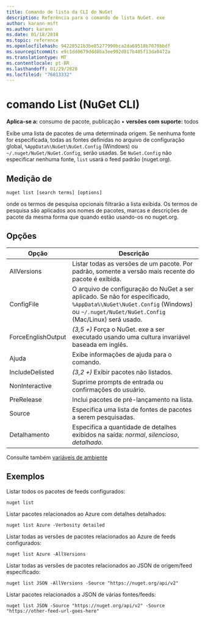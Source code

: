 ```yaml
---
title: Comando de lista da CLI do NuGet
description: Referência para o comando de lista NuGet. exe
author: karann-msft
ms.author: karann
ms.date: 01/18/2018
ms.topic: reference
ms.openlocfilehash: 94228521b3be85277990bca2da69518b7070bbdf
ms.sourcegitcommit: e9c1dd0679ddd8ba3ee992d817b405f13da0472a
ms.translationtype: MT
ms.contentlocale: pt-BR
ms.lasthandoff: 01/29/2020
ms.locfileid: "76813332"
---
```

# <a name="list-command-nuget-cli"></a>comando List (NuGet CLI)

**Aplica-se a:** consumo de pacote, publicação &bullet; **versões com suporte:** todos

Exibe uma lista de pacotes de uma determinada origem. Se nenhuma fonte for especificada, todas as fontes definidas no arquivo de configuração global, `%AppData%\NuGet\NuGet.Config` (Windows) ou `~/.nuget/NuGet/NuGet.Config`, serão usadas. Se `NuGet.Config` não especificar nenhuma fonte, `list` usará o feed padrão (nuget.org).

## <a name="usage"></a>Medição de

```cli
nuget list [search terms] [options]
```

onde os termos de pesquisa opcionais filtrarão a lista exibida. Os termos de pesquisa são aplicados aos nomes de pacotes, marcas e descrições de pacote da mesma forma que quando estão usando-os no nuget.org.

## <a name="options"></a>Opções

| Opção | Descrição |
| --- | --- |
| AllVersions | Listar todas as versões de um pacote. Por padrão, somente a versão mais recente do pacote é exibida. |
| ConfigFile | O arquivo de configuração do NuGet a ser aplicado. Se não for especificado, `%AppData%\NuGet\NuGet.Config` (Windows) ou `~/.nuget/NuGet/NuGet.Config` (Mac/Linux) será usado.|
| ForceEnglishOutput | *(3,5 +)* Força o NuGet. exe a ser executado usando uma cultura invariável baseada em inglês. |
| Ajuda | Exibe informações de ajuda para o comando. |
| IncludeDelisted | *(3,2 +)* Exibir pacotes não listados. |
| NonInteractive | Suprime prompts de entrada ou confirmações do usuário. |
| PreRelease | Inclui pacotes de pré-lançamento na lista. |
| Source | Especifica uma lista de fontes de pacotes a serem pesquisadas. |
| Detalhamento | Especifica a quantidade de detalhes exibidos na saída: *normal*, *silencioso*, *detalhado*. |

Consulte também [variáveis de ambiente](cli-ref-environment-variables.md)

## <a name="examples"></a>Exemplos

Listar todos os pacotes de feeds configurados:
```
nuget list
```
Listar pacotes relacionados ao Azure com detalhes detalhados:
```
nuget list Azure -Verbosity detailed
```
Listar todas as versões de pacotes relacionados ao Azure de feeds configurados:
```
nuget list Azure -AllVersions
```
Listar todas as versões de pacotes relacionados ao JSON de origem/feed especificado:
```
nuget list JSON -AllVersions -Source "https://nuget.org/api/v2"
```
Listar pacotes relacionados a JSON de várias fontes/feeds:
```
nuget list JSON -Source "https://nuget.org/api/v2" -Source "https://other-feed-url-goes-here"
```

